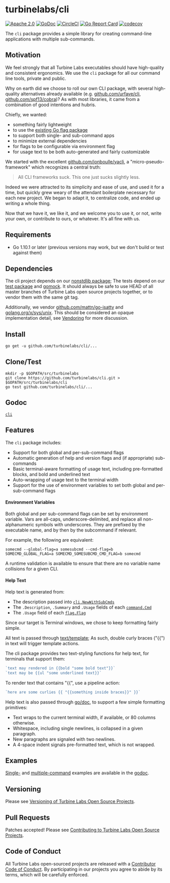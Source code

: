 
[//]: # ( Copyright 2018 Turbine Labs, Inc.                                   )
[//]: # ( you may not use this file except in compliance with the License.    )
[//]: # ( You may obtain a copy of the License at                             )
[//]: # (                                                                     )
[//]: # (     http://www.apache.org/licenses/LICENSE-2.0                      )
[//]: # (                                                                     )
[//]: # ( Unless required by applicable law or agreed to in writing, software )
[//]: # ( distributed under the License is distributed on an "AS IS" BASIS,   )
[//]: # ( WITHOUT WARRANTIES OR CONDITIONS OF ANY KIND, either express or     )
[//]: # ( implied. See the License for the specific language governing        )
[//]: # ( permissions and limitations under the License.                      )

# turbinelabs/cli

[![Apache 2.0](https://img.shields.io/badge/license-apache%202.0-blue.svg)](LICENSE)
[![GoDoc](https://godoc.org/github.com/turbinelabs/cli?status.svg)](https://godoc.org/github.com/turbinelabs/cli)
[![CircleCI](https://circleci.com/gh/turbinelabs/cli.svg?style=shield)](https://circleci.com/gh/turbinelabs/cli)
[![Go Report Card](https://goreportcard.com/badge/github.com/turbinelabs/cli)](https://goreportcard.com/report/github.com/turbinelabs/cli)
[![codecov](https://codecov.io/gh/turbinelabs/cli/branch/master/graph/badge.svg)](https://codecov.io/gh/turbinelabs/cli)

The `cli` package provides a simple library for creating command-line
applications with multiple sub-commands.

## Motivation

We feel strongly that all Turbine Labs executables should have high-quality
and consistent ergonomics. We use the `cli` package for all our command line
tools, private and public.

Why on earth did we choose to roll our own CLI package, with several high-quality
alternatives already available (e.g.
[github.com/urfave/cli](https://github.com/urfave/cli),
[github.com/spf13/cobra](https://github.com/spf13/cobra))? As with most
libraries, it came from a combination of good intentions and hubris.

Chiefly, we wanted:

  - something fairly lightweight
  - to use the [existing Go flag package](https://golang.org/pkg/flag/)
  - to support both single- and sub-command apps
  - to minimize external dependencies
  - for flags to be configurable via environment flag
  - for usage text to be both auto-generated and fairly customizable

We started with the excellent
[github.com/jonboulle/yacli](https://github.com/jonboulle/yacli), a
"micro-pseudo-framework" which recognizes a central truth:

> All CLI frameworks suck. This one just sucks slightly less.

Indeed we were attracted to its simplicity and ease of use, and used it for a
time, but quickly grew weary of the attendant boilerplate necessary for each
new project. We began to adapt it, to centralize code, and ended up writing a
whole thing.

Now that we have it, we like it, and we welcome you to use it, or not, write
your own, or contribute to ours, or whatever. It's all fine with us.

## Requirements

- Go 1.10.1 or later (previous versions may work, but we don't build or test against them)

## Dependencies

The cli project depends on our
[nonstdlib package](https://github.com/turbinelabs/nonstdlib); The tests depend
on our [test package](https://github.com/turbinelabs/test) and
[gomock](https://github.com/golang/mock). It should always be safe to use HEAD
of all master branches of Turbine Labs open source projects together, or to
vendor them with the same git tag.

Additionally, we vendor
[github.com/mattn/go-isatty](https://github.com/mattn/go-isatty) and
[golang.org/x/sys/unix](https://godoc.org/golang.org/x/sys/unix).
This should be considered an opaque implementation detail,
see [Vendoring](http://github.com/turbinelabs/developer/blob/master/README.md#vendoring)
for more discussion.

## Install

```
go get -u github.com/turbinelabs/cli/...
```

## Clone/Test

```
mkdir -p $GOPATH/src/turbinelabs
git clone https://github.com/turbinelabs/cli.git > $GOPATH/src/turbinelabs/cli
go test github.com/turbinelabs/cli/...
```

## Godoc

[`cli`](https://godoc.org/github.com/turbinelabs/cli)

## Features

The `cli` package includes:

- Support for both global and per-sub-command flags
- Automatic generation of help and version flags and (if appropriate)
  sub-commands
- Basic terminal-aware formatting of usage text, including pre-formatted
  blocks, and bold and underlined text
- Auto-wrapping of usage text to the terminal width
- Support for the use of environment variables to set both global and
  per-sub-command flags

#### Environment Variables

Both global and per sub-command flags can be set by environment variable.
Vars are all-caps, underscore-delimited, and replace all non-alphanumeric
symbols with underscores. They are prefixed by the executable name, and
by then by the subcommand if relevant.

For example, the following are equivalent:

    somecmd --global-flag=a somesubcmd --cmd-flag=b
    SOMECMD_GLOBAL_FLAG=a SOMECMD_SOMESUBCMD_CMD_FLAG=b somecmd

A runtime validation is available to ensure that there are no variable name
collisions for a given CLI.

#### Help Text

Help text is generated from:

- The description passed into [`cli.NewWithSubCmds`](https://godoc.org/github.com/turbinelabs/cli/#NewWithSubCmds)
- The `.Description`, `.Summary` and `.Usage` fields of each
[`command.Cmd`](https://godoc.org/github.com/turbinelabs/cli/command/#Cmd)
- The `.Usage` field of each [`flag.Flag`](https://golang.org/pkg/flag/#Flag)

Since our target is Terminal windows, we chose to keep formatting fairly simple.

All text is passed through [text/template](https://golang.org/pkg/text/template);
As such, double curly braces ("{{") in text will trigger template actions.

The cli package provides two text-styling functions for help text, for terminals
that support them:

```go
`text may rendered in {{bold "some bold text"}}`
`text may be {{ul "some underlined text}}`
```

To render text that contains "{{", use a pipeline action:

```go
`here are some curlies {{ "{{something inside braces}}" }}`
```

Help text is also passed through [go/doc](https://golang.org/pkg/go/doc), to
support a few simple formatting primitives:

- Text wraps to the current terminal width, if available, or 80 columns
  otherwise.
- Whitespace, including single newlines, is collapsed in a given paragraph.
- New paragraphs are signaled with two newlines.
- A 4-space indent signals pre-formatted text, which is not wrapped.

## Examples

[Single-](https://godoc.org/github.com/turbinelabs/cli/#example__singleCommand)
and [multiple-command](https://godoc.org/github.com/turbinelabs/cli/#example__subCommands)
examples are available in the [godoc](https://godoc.org/github.com/turbinelabs/cli).

## Versioning

Please see [Versioning of Turbine Labs Open Source Projects](http://github.com/turbinelabs/developer/blob/master/README.md#versioning).

## Pull Requests

Patches accepted! Please see [Contributing to Turbine Labs Open Source Projects](http://github.com/turbinelabs/developer/blob/master/README.md#contributing).

## Code of Conduct

All Turbine Labs open-sourced projects are released with a
[Contributor Code of Conduct](CODE_OF_CONDUCT.md). By participating in our
projects you agree to abide by its terms, which will be carefully enforced.

